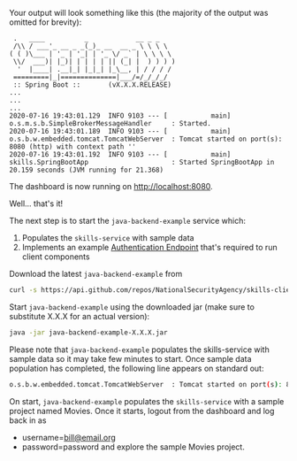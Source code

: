 Your output will look something like this (the majority of the output was omitted for brevity): 
```
 .   ____          _            __ _ _
 /\\ / ___'_ __ _ _(_)_ __  __ _ \ \ \ \
( ( )\___ | '_ | '_| | '_ \/ _` | \ \ \ \
 \\/  ___)| |_)| | | | | || (_| |  ) ) ) )
  '  |____| .__|_| |_|_| |_\__, | / / / /
 =========|_|==============|___/=/_/_/_/
 :: Spring Boot ::       (vX.X.X.RELEASE)
...
...
...
2020-07-16 19:43:01.129  INFO 9103 --- [           main] o.s.m.s.b.SimpleBrokerMessageHandler     : Started.
2020-07-16 19:43:01.189  INFO 9103 --- [           main] o.s.b.w.embedded.tomcat.TomcatWebServer  : Tomcat started on port(s): 8080 (http) with context path ''
2020-07-16 19:43:01.192  INFO 9103 --- [           main] skills.SpringBootApp                     : Started SpringBootApp in 20.159 seconds (JVM running for 21.368)
```

The dashboard is now running on [http://localhost:8080](http://localhost:8080).  

Well... that's it! 

The next step is to start the ``java-backend-example`` service which:
1. Populates the ``skills-service`` with sample data
1. Implements an example [Authentication Endpoint](/skills-client/auth.html) that's required to run client components

Download the latest ``java-backend-example`` from <external-url label="skills-client-examples/releases" url="https://github.com/NationalSecurityAgency/skills-client-examples/releases" />

```bash
curl -s https://api.github.com/repos/NationalSecurityAgency/skills-client-examples/releases/latest | grep browser_download_url | cut -d '"' -f 4 | wget -qi -
```
Start ``java-backend-example`` using the downloaded jar (make sure to substitute X.X.X for an actual version):
```bash
java -jar java-backend-example-X.X.X.jar
```

Please note that ``java-backend-example`` populates the skills-service with sample data so it may take few minutes to start. 
Once sample data population has completed, the following line appears on standard out: 
```bash
o.s.b.w.embedded.tomcat.TomcatWebServer  : Tomcat started on port(s): 8090 (http) with context path ''
```

On start, ``java-backend-example`` populates the ``skills-service`` with a sample project named Movies. 
Once it starts, logout from the dashboard and log back in as 
- username=bill@email.org
- password=password
and explore the sample Movies project. 



